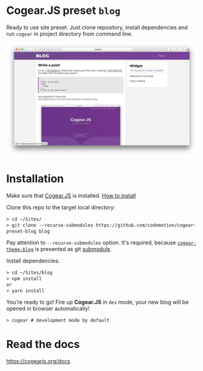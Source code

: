 # Cogear.JS preset `blog`

Ready to use site preset. Just clone repository, install dependencies and run `cogear` in project directory from command line.

![screenshot](https://github.com/codemotion/cogear-theme-blog/raw/master/screenshot.jpg)

# Installation

Make sure that [Cogear.JS](https://cogearjs.org) is installed. [How to install](https://cogearjs.org/docs/)

Clone this repo to the target local directory:
``` shell
> cd ~/Sites/
> git clone --recurse-submodules https://github.com/codemotion/cogear-preset-blog blog
```
Pay attention to `--recurse-submodules` option. It's required, because [`cogear-theme-blog`](https://github.com/codemotion/cogear-theme-blog) is presented as git [submodule](https://git-scm.com/book/en/v2/Git-Tools-Submodules).

Install dependencies:
``` shell
> cd ~/Sites/blog
> npm install
or
> yarn install
```

You're ready to go! Fire up **Cogear.JS** in `dev` mode, your new blog will be opened in browser automatically!
``` shell
> cogear # development mode by default
```

# Read the docs
https://cogearjs.org/docs
